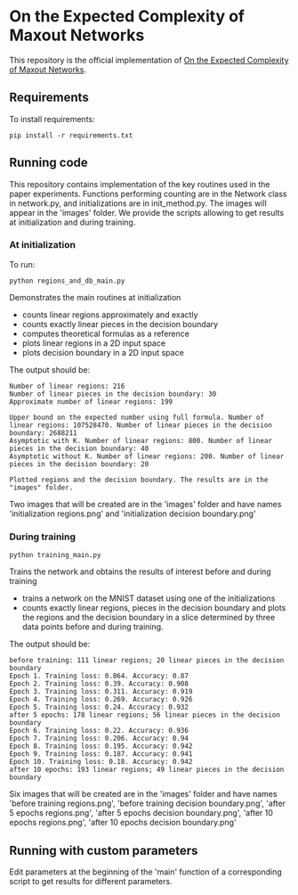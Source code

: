 # On the Expected Complexity of Maxout Networks

This repository is the official implementation of [On the Expected Complexity of Maxout Networks](anonymous). 

## Requirements

To install requirements:

```setup
pip install -r requirements.txt
```

## Running code

This repository contains implementation of the key routines used in the paper experiments.
Functions performing counting are in the Network class in network.py, and initializations are in init_method.py.
The images will appear in the 'images' folder.
We provide the scripts allowing to get results at initialization and during training.

### At initialization

To run:
```running at initialization
python regions_and_db_main.py
```

Demonstrates the main routines at initialization
 - counts linear regions approximately and exactly
 - counts exactly linear pieces in the decision boundary
 - computes theoretical formulas as a reference
 - plots linear regions in a 2D input space
 - plots decision boundary in a 2D input space
 
 The output should be:
 ```initialization output
Number of linear regions: 216
Number of linear pieces in the decision boundary: 30
Approximate number of linear regions: 199

Upper bound on the expected number using full formula. Number of linear regions: 107528470. Number of linear pieces in the decision boundary: 2688211
Asymptotic with K. Number of linear regions: 800. Number of linear pieces in the decision boundary: 40
Asymptotic without K. Number of linear regions: 200. Number of linear pieces in the decision boundary: 20

Plotted regions and the decision boundary. The results are in the "images" folder.
```
Two images that will be created are in the 'images' folder and have names 'initialization regions.png' and 'initialization decision boundary.png'

  
### During training

```running training
python training_main.py
```

Trains the network and obtains the results of interest before and during training
 - trains a network on the MNIST dataset using one of the initializations
 - counts exactly linear regions, pieces in the decision boundary and plots the regions and the decision boundary in a slice determined by three data points before and during training.

The output should be:
```training output
before training: 111 linear regions; 20 linear pieces in the decision boundary
Epoch 1. Training loss: 0.864. Accuracy: 0.87
Epoch 2. Training loss: 0.39. Accuracy: 0.908
Epoch 3. Training loss: 0.311. Accuracy: 0.919
Epoch 4. Training loss: 0.269. Accuracy: 0.926
Epoch 5. Training loss: 0.24. Accuracy: 0.932
after 5 epochs: 178 linear regions; 56 linear pieces in the decision boundary
Epoch 6. Training loss: 0.22. Accuracy: 0.936
Epoch 7. Training loss: 0.206. Accuracy: 0.94
Epoch 8. Training loss: 0.195. Accuracy: 0.942
Epoch 9. Training loss: 0.187. Accuracy: 0.941
Epoch 10. Training loss: 0.18. Accuracy: 0.942
after 10 epochs: 193 linear regions; 49 linear pieces in the decision boundary
```

Six images that will be created are in the 'images' folder and have names 'before training regions.png', 'before training decision boundary.png', 'after 5 epochs regions.png', 'after 5 epochs decision boundary.png', 'after 10 epochs regions.png', 'after 10 epochs decision boundary.png'

## Running with custom parameters
Edit parameters at the beginning of the 'main' function of a corresponding script to get results for different parameters.
